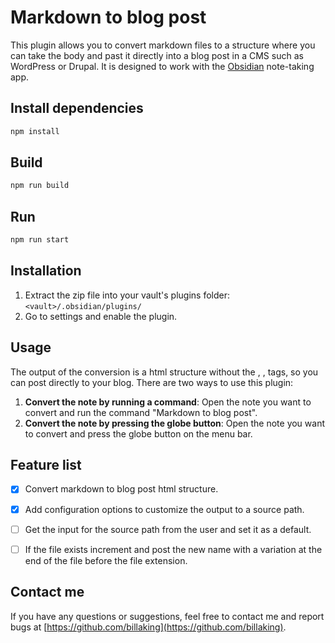 # Markdown to blog post

This plugin allows you to convert markdown files to a structure where you can take the body and past it directly into a blog post in a CMS such as WordPress or Drupal. It is designed to work with the [Obsidian](https://obsidian.md/) note-taking app.

## Install dependencies

```bash
npm install
```

## Build

```bash
npm run build
```

## Run

```bash
npm run start
```


## Installation

1. Extract the zip file into your vault's plugins folder: `<vault>/.obsidian/plugins/`
2. Go to settings and enable the plugin.

## Usage

The output of the conversion is a html structure without the <html>, <head>, <body> tags, so you can post directly to your blog. There are two ways to use this plugin:

1. **Convert the note by running a command**: Open the note you want to convert and run the command "Markdown to blog post". 
2. **Convert the note by pressing the globe button**: Open the note you want to convert and press the globe button on the menu bar. 

## Feature list

- [x] Convert markdown to blog post html structure.
- [x] Add configuration options to customize the output to a source path.
- [ ] Get the input for the source path from the user and set it as a default.
- [ ] If the file exists increment and post the new name with a variation at the end of the file before the file extension.


## Contact me

If you have any questions or suggestions, feel free to contact me and report bugs at [https://github.com/billaking](https://github.com/billaking).